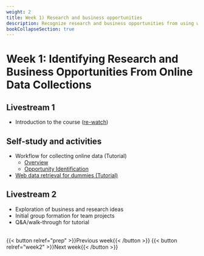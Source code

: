 ```yaml
---
weight: 2
title: Week 1) Research and business opportunities
description: Recognize research and business opportunities from using web data.
bookCollapseSection: true
---
```


# Week 1: Identifying Research and Business Opportunities From Online Data Collections

## Livestream 1
- Introduction to the course ([re-watch](https://youtu.be/b3Fiq3mrsb4))<!-- add zoom link-->

## Self-study and activities
- Workflow for collecting online data (Tutorial)
  - [Overview](docs/tutorials/workflow/overview.md)
  - [Opportunity Identification](docs/tutorials/workflow/opportunities.md)
- [Web data retrieval for dummies (Tutorial)](docs/tutorials/webdata-for-dummies)

## Livestream 2
- Exploration of business and research ideas
- Initial group formation for team projects
- Q&A/walk-through for tutorial

<!--
- Generate ideas for academic research
- Practice questions for "Web data retrieval for dummies"
-->

<br>
{{< button relref="prep" >}}Previous week{{< /button >}}
{{< button relref="week2" >}}Next week{{< /button >}}


<!--  - Any remaining questions, please post them by DEADLINE on XXXX-->

<!--
- Reading: Web scraping workflow

- Self-study
  - Readings
    - Web scraping article Hannes/Johannes/Abhi/Andrew
    - Ethics in scraping and APIs

  - Video: Assessing research fit of web scraping and APIs [recorded]


- Self study
  - sdasd
    - data enrichment (e.g., ML APIs)
    - data collection and intelligence (e.g., search; chartmetric)
    - market research (e.g., pricewatch)

-->




<!-- Hybrid teams
-->

<!--(Module 1b: Legality and Terms of Use
paper? advice?))-->
